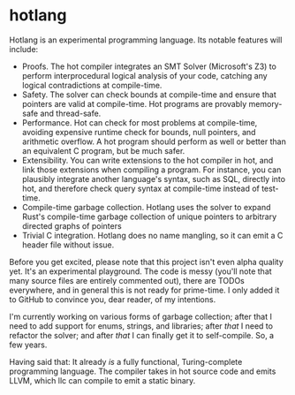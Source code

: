 # hotlang

Hotlang is an experimental programming language. Its notable
features will include:

- Proofs. The hot compiler integrates an SMT Solver (Microsoft's
  Z3) to perform interprocedural logical analysis of your code, 
  catching any logical contradictions at compile-time.
- Safety. The solver can check bounds at compile-time and ensure
  that pointers are valid at compile-time. Hot programs are
  provably memory-safe and thread-safe.
- Performance. Hot can check for most problems at compile-time,
  avoiding expensive runtime check for bounds, null pointers,
  and arithmetic overflow. A hot program should perform as well
  or better than an equivalent C program, but be much safer.
- Extensibility. You can write extensions to the hot compiler
  in hot, and link those extensions when compiling a program.
  For instance, you can plausibly integrate another language's
  syntax, such as SQL, directly into hot, and therefore check
  query syntax at compile-time instead of test-time.
- Compile-time garbage collection. Hotlang uses the solver to
  expand Rust's compile-time garbage collection of unique pointers
  to arbitrary directed graphs of pointers
- Trivial C integration. Hotlang does no name mangling, so
  it can emit a C header file without issue.

Before you get excited, please note that this project isn't even
alpha quality yet. It's an experimental playground. The code is
messy (you'll note that many source files are entirely commented
out), there are TODOs everywhere, and in general this is not
ready for prime-time. I only added it to GitHub to convince you,
dear reader, of my intentions.

I'm currently working on various forms of garbage collection; after 
that I need to add support for enums, strings, and libraries; after
*that* I need to refactor the solver; and after *that* I can finally
get it to self-compile. So, a few years.

Having said that: It already *is* a fully functional, Turing-complete
programming language. The compiler takes in hot source code and
emits LLVM, which llc can compile to emit a static binary.

